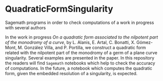# QuadraticFormSingularity
Sagemath programs in order to check  computations of a work in progress with several authors

In the work in progress *On a quadratic form associated to the nilpotent part of the monodromy of a curve*, by L. Alanis, E. Artal, C. Bonatti, X. Gómez-Mont, M. González Villa, and P. Portilla, we construct a quadratic form related with the nilpotent part of the monodromy of a germ of a plane curve singularity. Several examples are presented in the paper. In this repository the readers will find `Sagemath` notebooks which help to check the accuracy of computations. In the future, a notebook which computes the quadratic form, given the embedded resolution of a singularity, is expected.
